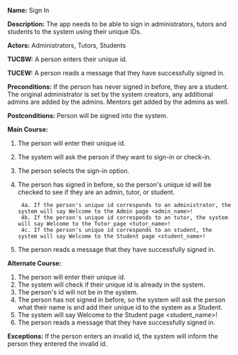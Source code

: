 **Name:** Sign In

**Description:** The app needs to be able to sign in administrators, tutors and students to the system using their unique IDs.

**Actors:** Administrators, Tutors, Students

**TUCBW:** A person enters their unique id.

**TUCEW:** A person reads a message that they have successfully signed in.

**Preconditions:** If the person has never signed in before, they are a student. The original administrator is set by the system creators, any additional admins are added by the admins. Mentors get added by the admins as well.

**Postconditions:** Person will be signed into the system.

**Main Course:** 
1. The person will enter their unique id.
2. The system will ask the person if they want to sign-in or check-in.
3. The person selects the sign-in option.
4. The person has signed in before, so the person's unique id will be checked to see if they are an admin, tutor, or student.

		4a. If the person's unique id corresponds to an administrator, the system will say Welcome to the Admin page <admin_name>!
		4b. If the person's unique id corresponds to an tutor, the system will say Welcome to the Tutor page <tutor_name>!
		4c. If the person's unique id corresponds to an student, the system will say Welcome to the Student page <student_name>!
    
5. The person reads a message that they have successfully signed in.

**Alternate Course:**
1. The person will enter their unique id.
2. The system will check if their unique id is already in the system.
3. The person's id will not be in the system.
4. The person has not signed in before, so the system will ask the person what their name is and add their unique id to the system as a Student. 
5. The system will say Welcome to the Student page <student_name>!
6. The person reads a message that they have successfully signed in.

**Exceptions:** If the person enters an invalid id, the system will inform the person they entered the invalid id.
